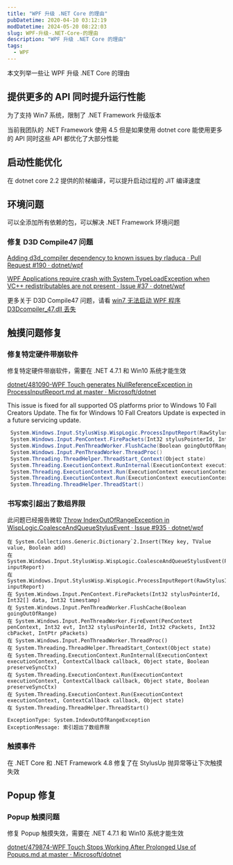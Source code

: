 ```yaml
---
title: "WPF 升级 .NET Core 的理由"
pubDatetime: 2020-04-10 03:12:19
modDatetime: 2024-05-20 08:22:03
slug: WPF-升级-.NET-Core-的理由
description: "WPF 升级 .NET Core 的理由"
tags:
  - WPF
---
```





本文列举一些让 WPF 升级 .NET Core 的理由

<!--more-->


<!-- CreateTime:4/10/2020 11:12:19 AM -->



## 提供更多的 API 同时提升运行性能

为了支持 Win7 系统，限制了 .NET Framework 升级版本

当前我团队的 .NET Framework 使用 4.5 但是如果使用 dotnet core 能使用更多的 API 同时这些 API 都优化了大部分性能

## 启动性能优化

在 dotnet core 2.2 提供的阶梯编译，可以提升启动过程的 JIT 编译速度

## 环境问题

可以全添加所有依赖的包，可以解决 .NET Framework 环境问题

### 修复 D3D Compile47 问题

[Adding d3d_compiler dependency to known issues by rladuca · Pull Request #190 · dotnet/wpf](https://github.com/dotnet/wpf/pull/190 )

[WPF Applications require crash with System.TypeLoadException when VC++ redistributables are not present · Issue #37 · dotnet/wpf](https://github.com/dotnet/wpf/issues/37 )

更多关于 D3D Compile47 问题，请看 [win7 无法启动 WPF 程序 D3Dcompiler_47.dll 丢失](https://blog.lindexi.com/post/win7-%E6%97%A0%E6%B3%95%E5%90%AF%E5%8A%A8-WPF-%E7%A8%8B%E5%BA%8F-D3Dcompiler_47.dll-%E4%B8%A2%E5%A4%B1.html)

## 触摸问题修复

### 修复特定硬件带崩软件

修复特定硬件带崩软件，需要在 .NET 4.7.1 和 Win10 系统才能生效

[dotnet/481090-WPF Touch generates NullReferenceException in ProcessInputReport.md at master · Microsoft/dotnet](https://github.com/Microsoft/dotnet/blob/master/releases/net471/KnownIssues/481090-WPF%20Touch%20generates%20NullReferenceException%20in%20ProcessInputReport.md )

This issue is fixed for all supported OS platforms prior to Windows 10 Fall Creators Update. The fix for Windows 10 Fall Creators Update is expected in a future servicing update.


```csharp
 System.Windows.Input.StylusWisp.WispLogic.ProcessInputReport(RawStylusInputReport inputReport) 
 System.Windows.Input.PenContext.FirePackets(Int32 stylusPointerId, Int32[] data, Int32 timestamp) 
 System.Windows.Input.PenThreadWorker.FlushCache(Boolean goingOutOfRange) 
 System.Windows.Input.PenThreadWorker.ThreadProc() 
 System.Threading.ThreadHelper.ThreadStart_Context(Object state) 
 System.Threading.ExecutionContext.RunInternal(ExecutionContext executionContext, ContextCallback callback, Object state, Boolean preserveSyncCtx) 
 System.Threading.ExecutionContext.Run(ExecutionContext executionContext, ContextCallback callback, Object state, Boolean preserveSyncCtx) 
 System.Threading.ExecutionContext.Run(ExecutionContext executionContext, ContextCallback callback, Object state) 
 System.Threading.ThreadHelper.ThreadStart()

```

### 书写索引超出了数组界限

此问题已经报告微软 [Throw IndexOutOfRangeException in WispLogic.CoalesceAndQueueStylusEvent · Issue #935 · dotnet/wpf](https://github.com/dotnet/wpf/issues/935 )

```
在 System.Collections.Generic.Dictionary`2.Insert(TKey key, TValue value, Boolean add)
在 System.Windows.Input.StylusWisp.WispLogic.CoalesceAndQueueStylusEvent(RawStylusInputReport inputReport)
在 System.Windows.Input.StylusWisp.WispLogic.ProcessInputReport(RawStylusInputReport inputReport)
在 System.Windows.Input.PenContext.FirePackets(Int32 stylusPointerId, Int32[] data, Int32 timestamp)
在 System.Windows.Input.PenThreadWorker.FlushCache(Boolean goingOutOfRange)
在 System.Windows.Input.PenThreadWorker.FireEvent(PenContext penContext, Int32 evt, Int32 stylusPointerId, Int32 cPackets, Int32 cbPacket, IntPtr pPackets)
在 System.Windows.Input.PenThreadWorker.ThreadProc()
在 System.Threading.ThreadHelper.ThreadStart_Context(Object state)
在 System.Threading.ExecutionContext.RunInternal(ExecutionContext executionContext, ContextCallback callback, Object state, Boolean preserveSyncCtx)
在 System.Threading.ExecutionContext.Run(ExecutionContext executionContext, ContextCallback callback, Object state, Boolean preserveSyncCtx)
在 System.Threading.ExecutionContext.Run(ExecutionContext executionContext, ContextCallback callback, Object state)
在 System.Threading.ThreadHelper.ThreadStart()

ExceptionType: System.IndexOutOfRangeException
ExceptionMessage: 索引超出了数组界限

```



### 触摸事件

在 .NET Core 和 .NET Framework 4.8 修复了在 StylusUp 抛异常等让下次触摸失效


## Popup 修复

### Popup 触摸问题

修复 Popup 触摸失效，需要在 .NET 4.7.1 和 Win10 系统才能生效

[dotnet/479874-WPF Touch Stops Working After Prolonged Use of Popups.md at master · Microsoft/dotnet](https://github.com/Microsoft/dotnet/blob/master/releases/net471/KnownIssues/479874-WPF%20Touch%20Stops%20Working%20After%20Prolonged%20Use%20of%20Popups.md ) 

